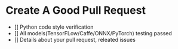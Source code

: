 # Create A Good Pull Request

- [] Python code style verification
- [] All models(TensorFLow/Caffe/ONNX/PyTorch) testing passed
- [] Details about your pull request, releated issues
